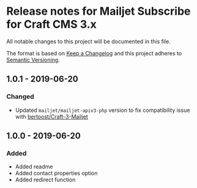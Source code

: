 # Release notes for Mailjet Subscribe for Craft CMS 3.x

All notable changes to this project will be documented in this file.

The format is based on [Keep a Changelog](http://keepachangelog.com/) and this project adheres to [Semantic Versioning](http://semver.org/).

## 1.0.1 - 2019-06-20
### Changed
- Updated `mailjet/mailjet-apiv3-php` version to fix compatibility issue with [bertoost/Craft-3-Mailjet](https://github.com/bertoost/Craft-3-Mailjet)

## 1.0.0 - 2019-06-20
### Added
- Added readme
- Added contact properties option
- Added redirect function
